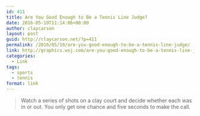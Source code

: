 ```yaml
---
id: 411
title: Are You Good Enough to Be a Tennis Line Judge?
date: 2016-05-19T11:14:06+00:00
author: claycarson
layout: post
guid: http://claycarson.net/?p=411
permalink: /2016/05/19/are-you-good-enough-to-be-a-tennis-line-judge/
link: http://graphics.wsj.com/are-you-good-enough-to-be-a-tennis-line-judge-french-open/
categories:
  - Link
tags:
  - sports
  - tennis
format: link
---
```

> Watch a series of shots on a clay court and decide whether each was in or out. You only get one chance and five seconds to make the call.